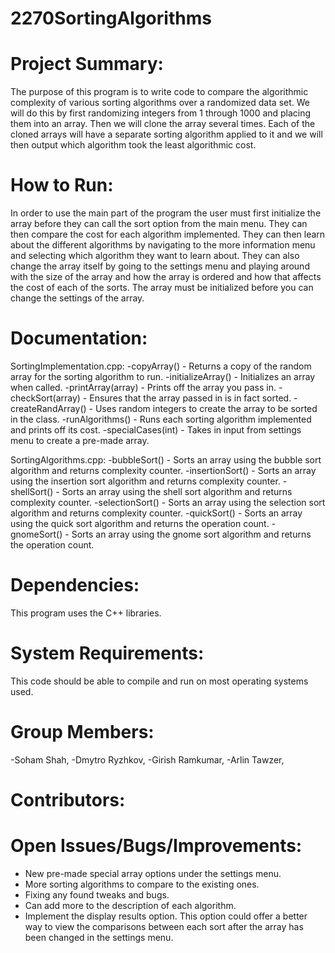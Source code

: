 # 2270SortingAlgorithms

# Project Summary:
The purpose of this program is to write code to compare the algorithmic complexity of various sorting algorithms over a randomized data set. We will do this by first randomizing integers from 1 through 1000 and placing them into an array. Then we will clone the array several times. Each of the cloned arrays will have a separate sorting algorithm applied to it and we will then output which algorithm took the least algorithmic cost.

# How to Run:
In order to use the main part of the program the user must first initialize the array before they can call the sort option from the main menu. They can then compare the cost for each algorithm implemented. They can then learn about the different algorithms by navigating to the more information menu and selecting which algorithm they want to learn about. They can also change the array itself by going to the settings menu and playing around with the size of the array and how the array is ordered and how that affects the cost of each of the sorts. The array must be initialized before you can change the settings of the array.

# Documentation:

SortingImplementation.cpp:
-copyArray() - Returns a copy of the random array for the sorting algorithm to run.
-initializeArray() - Initializes an array when called.
-printArray(array) - Prints off the array you pass in.
-checkSort(array) - Ensures that the array passed in is in fact sorted.
-createRandArray() - Uses random integers to create the array to be sorted in the class.
-runAlgorithms() - Runs each sorting algorithm implemented and prints off its cost.
-specialCases(int) - Takes in input from settings menu to create a pre-made array.

SortingAlgorithms.cpp:
-bubbleSort() - Sorts an array using the bubble sort algorithm and returns complexity counter.
-insertionSort() - Sorts an array using the insertion sort algorithm and returns complexity counter.
-shellSort() - Sorts an array using the shell sort algorithm and returns complexity counter.
-selectionSort() - Sorts an array using the selection sort algorithm and returns complexity counter.
-quickSort() - Sorts an array using the quick sort algorithm and returns the operation count.
-gnomeSort() - Sorts an array using the gnome sort algorithm and returns the operation count.

# Dependencies: 
This program uses the C++ libraries.

# System Requirements: 
This code should be able to compile and run on most operating systems used.

# Group Members: 
-Soham Shah,
-Dmytro Ryzhkov,
-Girish Ramkumar,
-Arlin Tawzer,

# Contributors:

# Open Issues/Bugs/Improvements:
- New pre-made special array options under the settings menu.
- More sorting algorithms to compare to the existing ones.
- Fixing any found tweaks and bugs.
- Can add more to the description of each algorithm.
- Implement the display results option. This option could offer a better way to view the comparisons between each sort after the array has been changed in the settings menu.
